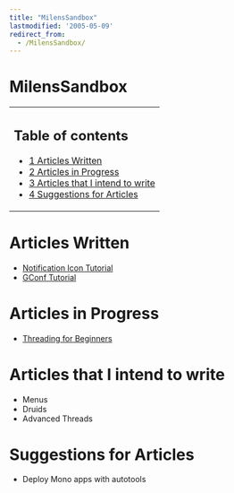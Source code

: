 ```yaml
---
title: "MilensSandbox"
lastmodified: '2005-05-09'
redirect_from:
  - /MilensSandbox/
---
```


MilensSandbox
=============

<table>
<col width="100%" />
<tbody>
<tr class="odd">
<td align="left"><h2>Table of contents</h2>
<ul>
<li><a href="#articles-written">1 Articles Written</a></li>
<li><a href="#articles-in-progress">2 Articles in Progress</a></li>
<li><a href="#articles-that-i-intend-to-write">3 Articles that I intend to write</a></li>
<li><a href="#suggestions-for-articles">4 Suggestions for Articles</a></li>
</ul></td>
</tr>
</tbody>
</table>

Articles Written
================

-   [Notification Icon Tutorial](/GtkSharpNotificationIcon)
-   [GConf Tutorial](/GConfTutorial)

Articles in Progress
====================

-   [Threading for Beginners](/ThreadsBeginnersGuide)

Articles that I intend to write
===============================

-   Menus
-   Druids
-   Advanced Threads

Suggestions for Articles
========================

-   Deploy Mono apps with autotools
